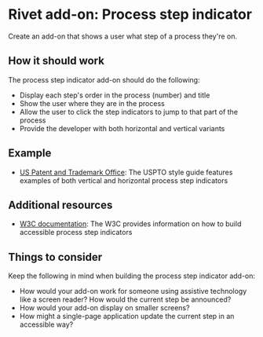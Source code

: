 # Rivet add-on: Process step indicator
Create an add-on that shows a user what step of a process they're on.

## How it should work
The process step indicator add-on should do the following:

- Display each step's order in the process (number) and title
- Show the user where they are in the process
- Allow the user to click the step indicators to jump to that part of the process
- Provide the developer with both horizontal and vertical variants

## Example
- [US Patent and Trademark Office](https://uspto.github.io/designpatterns/1.x/docs/components/stepIndicators.html): The USPTO style guide features examples of both vertical and horizontal process step indicators

## Additional resources
- [W3C documentation](https://www.w3.org/WAI/tutorials/forms/multi-page/#using-step-by-step-indicator): The W3C provides information on how to build accessible process step indicators

## Things to consider
Keep the following in mind when building the process step indicator add-on:

- How would your add-on work for someone using assistive technology like a screen reader? How would the current step be announced?
- How would your add-on display on smaller screens?
- How might a single-page application update the current step in an accessible way?
